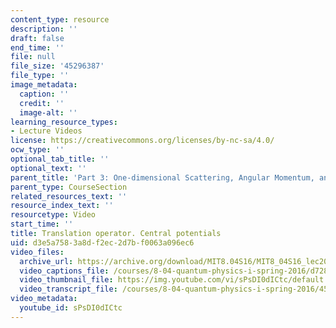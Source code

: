 ```yaml
---
content_type: resource
description: ''
draft: false
end_time: ''
file: null
file_size: '45296387'
file_type: ''
image_metadata:
  caption: ''
  credit: ''
  image-alt: ''
learning_resource_types:
- Lecture Videos
license: https://creativecommons.org/licenses/by-nc-sa/4.0/
ocw_type: ''
optional_tab_title: ''
optional_text: ''
parent_title: 'Part 3: One-dimensional Scattering, Angular Momentum, and Central Potentials'
parent_type: CourseSection
related_resources_text: ''
resource_index_text: ''
resourcetype: Video
start_time: ''
title: Translation operator. Central potentials
uid: d3e5a758-3a8d-f2ec-2d7b-f0063a096ec6
video_files:
  archive_url: https://archive.org/download/MIT8.04S16/MIT8_04S16_lec20_s1_300k.mp4
  video_captions_file: /courses/8-04-quantum-physics-i-spring-2016/d728a6b3453d5ff389da7f35329d181e_sPsDI0dICtc.vtt
  video_thumbnail_file: https://img.youtube.com/vi/sPsDI0dICtc/default.jpg
  video_transcript_file: /courses/8-04-quantum-physics-i-spring-2016/455927c9aabd4ec85bad46630927e10f_sPsDI0dICtc.pdf
video_metadata:
  youtube_id: sPsDI0dICtc
---
```

